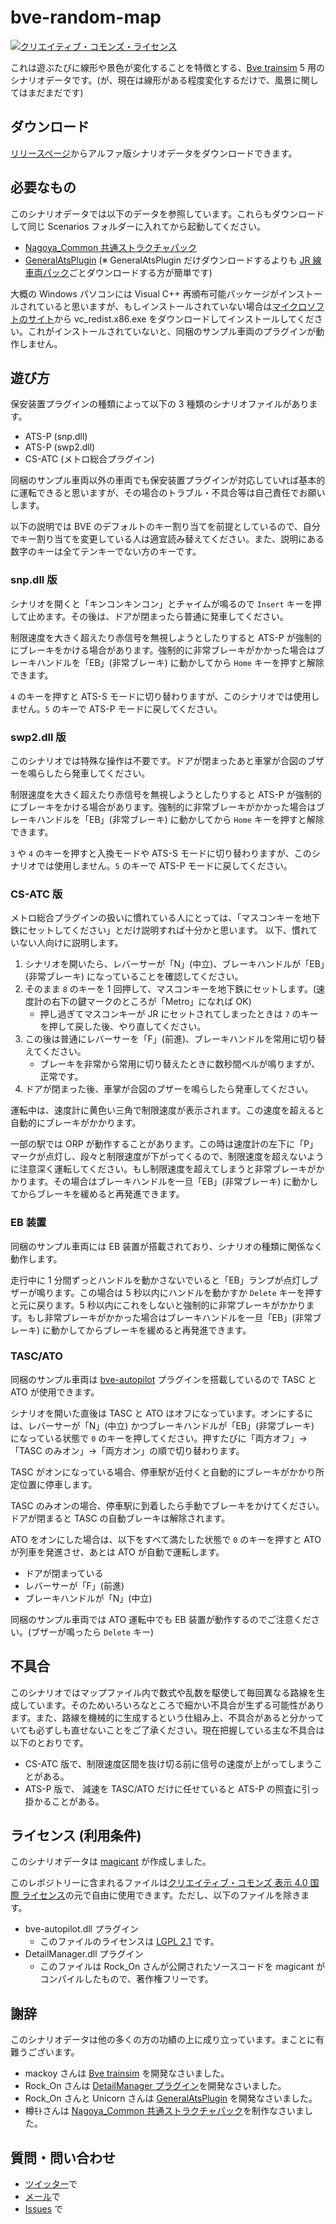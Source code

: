 # bve-random-map

[![クリエイティブ・コモンズ・ライセンス](https://i.creativecommons.org/l/by/4.0/80x15.png)](http://creativecommons.org/licenses/by/4.0/)

これは遊ぶたびに線形や景色が変化することを特徴とする、[Bve trainsim](http://bvets.net/) 5 用のシナリオデータです。(が、現在は線形がある程度変化するだけで、風景に関してはまだまだです)

## ダウンロード

[リリースページ](https://github.com/magicant/bve-random-map/releases)からアルファ版シナリオデータをダウンロードできます。

## 必要なもの

このシナリオデータでは以下のデータを参照しています。これらもダウンロードして同じ Scenarios フォルダーに入れてから起動してください。

* [Nagoya_Common 共通ストラクチャパック](https://kumoha12.web.fc2.com/Common.html)
* [GeneralAtsPlugin](https://github.com/uifnm/GeneralAtsPlugin) (※ GeneralAtsPlugin だけダウンロードするよりも [JR 線車両パック](https://github.com/mikangogo/JRTrainPack)ごとダウンロードする方が簡単です)

大概の Windows パソコンには Visual C++ 再頒布可能パッケージがインストールされていると思いますが、もしインストールされていない場合は[マイクロソフトのサイト](https://support.microsoft.com/ja-jp/help/2977003/the-latest-supported-visual-c-downloads)から vc_redist.x86.exe をダウンロードしてインストールしてください。これがインストールされていないと、同梱のサンプル車両のプラグインが動作しません。

## 遊び方

保安装置プラグインの種類によって以下の 3 種類のシナリオファイルがあります。

* ATS-P (snp.dll)
* ATS-P (swp2.dll)
* CS-ATC (メトロ総合プラグイン)

同梱のサンプル車両以外の車両でも保安装置プラグインが対応していれば基本的に運転できると思いますが、その場合のトラブル・不具合等は自己責任でお願いします。

以下の説明では BVE のデフォルトのキー割り当てを前提としているので、自分でキー割り当てを変更している人は適宜読み替えてください。また、説明にある数字のキーは全てテンキーでない方のキーです。

### snp.dll 版

シナリオを開くと「キンコンキンコン」とチャイムが鳴るので `Insert` キーを押して止めます。その後は、ドアが閉まったら普通に発車してください。

制限速度を大きく超えたり赤信号を無視しようとしたりすると ATS-P が強制的にブレーキをかける場合があります。強制的に非常ブレーキがかかった場合はブレーキハンドルを「EB」(非常ブレーキ) に動かしてから `Home` キーを押すと解除できます。

`4` のキーを押すと ATS-S モードに切り替わりますが、このシナリオでは使用しません。`5` のキーで ATS-P モードに戻してください。

### swp2.dll 版

このシナリオでは特殊な操作は不要です。ドアが閉まったあと車掌が合図のブザーを鳴らしたら発車してください。

制限速度を大きく超えたり赤信号を無視しようとしたりすると ATS-P が強制的にブレーキをかける場合があります。強制的に非常ブレーキがかかった場合はブレーキハンドルを「EB」(非常ブレーキ) に動かしてから `Home` キーを押すと解除できます。

`3` や `4` のキーを押すと入換モードや ATS-S モードに切り替わりますが、このシナリオでは使用しません。`5` のキーで ATS-P モードに戻してください。

### CS-ATC 版

メトロ総合プラグインの扱いに慣れている人にとっては、「マスコンキーを地下鉄にセットしてください」とだけ説明すれば十分かと思います。
以下、慣れていない人向けに説明します。

1. シナリオを開いたら、レバーサーが「N」(中立)、ブレーキハンドルが「EB」(非常ブレーキ) になっていることを確認してください。
2. そのまま `8` のキーを 1 回押して、マスコンキーを地下鉄にセットします。(速度計の右下の鍵マークのところが「Metro」になれば OK)
   * 押し過ぎてマスコンキーが JR にセットされてしまったときは `7` のキーを押して戻した後、やり直してください。
3. この後は普通にレバーサーを「F」(前進)、ブレーキハンドルを常用に切り替えてください。
   * ブレーキを非常から常用に切り替えたときに数秒間ベルが鳴りますが、正常です。
4. ドアが閉まった後、車掌が合図のブザーを鳴らしたら発車してください。

運転中は、速度計に黄色い三角で制限速度が表示されます。この速度を超えると自動的にブレーキがかかります。

一部の駅では ORP が動作することがあります。この時は速度計の左下に「P」マークが点灯し、段々と制限速度が下がってくるので、制限速度を超えないように注意深く運転してください。もし制限速度を超えてしまうと非常ブレーキがかかります。その場合はブレーキハンドルを一旦「EB」(非常ブレーキ) に動かしてからブレーキを緩めると再発進できます。

### EB 装置

同梱のサンプル車両には EB 装置が搭載されており、シナリオの種類に関係なく動作します。

走行中に 1 分間ずっとハンドルを動かさないでいると「EB」ランプが点灯しブザーが鳴ります。この場合は 5 秒以内にハンドルを動かすか `Delete` キーを押すと元に戻ります。5 秒以内にこれをしないと強制的に非常ブレーキがかかります。もし非常ブレーキがかかった場合はブレーキハンドルを一旦「EB」(非常ブレーキ) に動かしてからブレーキを緩めると再発進できます。

### TASC/ATO

同梱のサンプル車両は [bve-autopilot](https://github.com/magicant/bve-autopilot) プラグインを搭載しているので TASC と ATO が使用できます。

シナリオを開いた直後は TASC と ATO はオフになっています。オンにするには、レバーサーが「N」(中立) かつブレーキハンドルが「EB」(非常ブレーキ) になっている状態で `0` のキーを押してください。押すたびに「両方オフ」→「TASC のみオン」→「両方オン」の順で切り替わります。

TASC がオンになっている場合、停車駅が近付くと自動的にブレーキがかかり所定位置に停車します。

TASC のみオンの場合、停車駅に到着したら手動でブレーキをかけてください。ドアが閉まると TASC の自動ブレーキは解除されます。

ATO をオンにした場合は、以下をすべて満たした状態で `0` のキーを押すと ATO が列車を発進させ、あとは ATO が自動で運転します。

* ドアが閉まっている
* レバーサーが「F」(前進)
* ブレーキハンドルが「N」(中立)

同梱のサンプル車両では ATO 運転中でも EB 装置が動作するのでご注意ください。(ブザーが鳴ったら `Delete` キー)

## 不具合

このシナリオではマップファイル内で数式や乱数を駆使して毎回異なる路線を生成しています。そのためいろいろなところで細かい不具合が生ずる可能性があります。また、路線を機械的に生成するという仕組み上、不具合があると分かっていても必ずしも直せないことをご了承ください。現在把握している主な不具合は以下のとおりです。

* CS-ATC 版で、制限速度区間を抜け切る前に信号の速度が上がってしまうことがある。
* ATS-P 版で、 減速を TASC/ATO だけに任せていると ATS-P の照査に引っ掛かることがある。

## ライセンス (利用条件)

このシナリオデータは [magicant](https://github.com/magicant) が作成しました。

このレポジトリーに含まれるファイルは[クリエイティブ・コモンズ 表示 4.0 国際 ライセンス](https://creativecommons.org/licenses/by/4.0/)の元で自由に使用できます。ただし、以下のファイルを除きます。

 - bve-autopilot.dll プラグイン
   - このファイルのライセンスは [LGPL 2.1](https://www.gnu.org/licenses/old-licenses/lgpl-2.1.html) です。
 - DetailManager.dll プラグイン
   - このファイルは Rock_On さんが公開されたソースコードを magicant がコンパイルしたもので、著作権フリーです。

## 謝辞

このシナリオデータは他の多くの方の功績の上に成り立っています。まことに有難うございます。

 - mackoy さんは [Bve trainsim](http://bvets.net/) を開発なさいました。
 - Rock_On さんは [DetailManager プラグイン](https://bitbucket.org/mikangogo/detailmanager)を開発なさいました。
 - Rock_On さんと Unicorn さんは [GeneralAtsPlugin](https://github.com/uifnm/GeneralAtsPlugin) を開発なさいました。
 - 樽ﾓﾄさんは [Nagoya_Common 共通ストラクチャパック](https://kumoha12.web.fc2.com/Common.html)を制作なさいました。

## 質問・問い合わせ

- [ツイッター](https://twitter.com/tnacigam)で
- [メール](mailto:magicant@wonderwand.net)で
- [Issues](https://github.com/magicant/bve-random-map/issues/new) で

